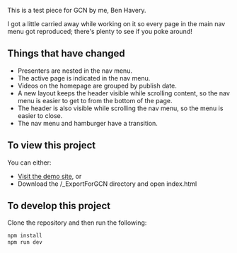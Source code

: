 
This is a test piece for GCN by me, Ben Havery.

I got a little carried away while working on it so every page in the main nav menu got reproduced; there's plenty to see if you poke around!

## Things that have changed

- Presenters are nested in the nav menu.
- The active page is indicated in the nav menu.
- Videos on the homepage are grouped by publish date.
- A new layout keeps the header visible while scrolling content, so the nav menu is easier to get to from the bottom of the page.
- The header is also visible while scrolling the nav menu, so the menu is easier to close.
- The nav menu and hamburger have a transition.

## To view this project

You can either:
- [Visit the demo site](https://amazing-pare-46d2ca.netlify.app/), or
- Download the /_ExportForGCN directory and open index.html

## To develop this project

Clone the repository and then run the following:
```bash
npm install
npm run dev
```
